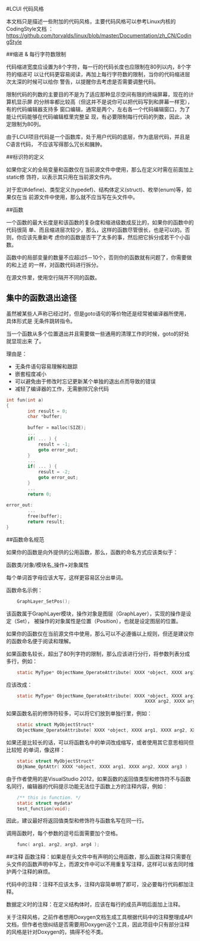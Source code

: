 #LCUI 代码风格

本文档只是描述一些附加的代码风格，主要代码风格可以参考Linux内核的CodingStyle文档
：https://github.com/torvalds/linux/blob/master/Documentation/zh_CN/CodingStyle

##缩进 & 每行字符数限制

代码缩进宽度应设置为8个字符，每一行的代码长度也应限制在80列以内，8个字符的缩进可
以让代码更容易阅读，再加上每行字符数的限制，当你的代码缩进层次太深的时候可以给你
警告，以提醒你去考虑是否需要调整代码。

限制代码的列数的主要目的不是为了适应那种显示空间有限的终端屏幕，现在的计算机显示屏
的分辨率都比较高（但这并不是说你可以把代码写到和屏幕一样宽），有的代码编辑器支持多
窗口编辑，通常是两个，左右各一个代码编辑窗口，为了能让代码能够在代码编辑框里完整呈
现，有必要限制每行代码的列数，因此，决定限制为80列。

由于LCUI项目代码是一个函数库，处于用户代码的底层，作为底层代码，并且是C语言代码，
不应该写得那么冗长和臃肿。

##标识符的定义

如果你定义的全局变量和函数仅在当前源文件中使用，那么在定义时需在前面加上static修
饰符，以表示其只用在当前源文件内。

对于宏(#define)、类型定义(typedef)、结构体定义(struct)、枚举(enum)等，如果仅在当
前源文件中使用，那么就不应当写在头文件中。

##函数

一个函数的最大长度是和该函数的复杂度和缩进级数成反比的，如果你的函数中的代码很简
单、而且缩进层次较少，那么，这样的函数尽管很长，也是可以的。否则，你应该先重新考
虑你的函数是否干了太多的事，然后把它拆分成若干个小函数。

函数中的局部变量的数量不应超过5－10个，否则你的函数就有问题了，你需要做的和上述
的一样，对函数代码进行拆分。

在源文件里，使用空行隔开不同的函数。

## 集中的函数退出途径

虽然被某些人声称已经过时，但是goto语句的等价物还是经常被编译器所使用，具体形式是
无条件跳转指令。

当一个函数从多个位置退出并且需要做一些通用的清理工作的时候，goto的好处就显现出来
了。

理由是：

- 无条件语句容易理解和跟踪
- 嵌套程度减小
- 可以避免由于修改时忘记更新某个单独的退出点而导致的错误
- 减轻了编译器的工作，无需删除冗余代码

```c
int fun(int a)
{
        int result = 0;
        char *buffer;
        
        buffer = malloc(SIZE);
        ...
        if( ... ) {
            result = -1;
            goto error_out;
        }
        ...
        if( ... ) {
            result = -2;
            goto error_out;
        }
        ...
        return 0;
        
error_out:
        ...
        free(buffer);
        return result;
}

```


##函数命名规范

如果你的函数是向外提供的公用函数，那么，函数的命名方式应该类似于：

函数类/对象/模块名_操作+对象属性

每个单词首字母应该大写，这样更容易区分出单词。

函数命名示例：

```c
    GraphLayer_SetPos();
```

该函数属于GraphLayer模块，操作对象是图层（GraphLayer），实现的操作是设定（Set），
被操作的对象属性是位置（Position），也就是设定图层的位置。

如果你的函数仅在当前源文件中使用，那么可以不必遵循以上规则，但还是建议你的函数命名便于阅读和理解。

如果函数名较长，超出了80列字符的限制，那么应该进行分行，将参数列表分成多行，例如：

```c
    static MyType* ObjectName_OperateAttribute( XXXX *object, XXXX arg1, XXXX arg2, XXXX arg3 )
```

应该改成：

```c
    static MyType* ObjectName_OperateAttribute( XXXX *object, XXXX arg1,
                                                    XXXX arg2, XXXX arg3 )
```

如果函数名前的修饰符较多，可以将它们放到单独行里，例如：

```c
    static struct MyObjectStruct* 
    ObjectName_OperateAttribute( XXXX *object, XXXX arg1, XXXX arg2, XXXX arg3 )
```

如果还是比较长的话，可以将函数名中的单词改成缩写，或者使用其它意思相同但比较短
的单词，像这样：

```c
    static struct MyObjectStruct* 
    ObjName_OptAttr( XXXX *object, XXXX arg1, XXXX arg2, XXXX arg3 )
```

由于作者使用的是VisualStudio 2012，如果函数的返回值类型和修饰符不与函数名同行，编辑器的代码提示功能无法位于函数上方的注释内容，例如：

```c
	/** this is function. */
    static struct mydata*
	test_function(void);
```

因此，建议最好将返回值类型和修饰符与函数名写在同一行。

调用函数时，每个参数的逗号后面需要加个空格。

```c
    func( arg1, arg2, arg3, arg4 );
```

##注释
函数注释：如果是在头文件中有声明的公用函数，那么函数注释只需要在头文件的函数声明中写上，而源文件中可以不用重复写注释，这样可以省去同时维护两个注释的麻烦。

代码中的注释：注释不应该太多，注释内容简单明了即可，没必要每行代码都加注释。

数据定义时的注释：在定义结构体时，应该在每行的成员声明后面加上注释。

关于注释风格，之前作者想用Doxygen文档生成工具根据代码中的注释整理成API文档，但作者也很纠结是否需要用Doxygen这个工具，因此项目中只有部分注释的风格是针对Doxygen的，搞得不伦不类。
